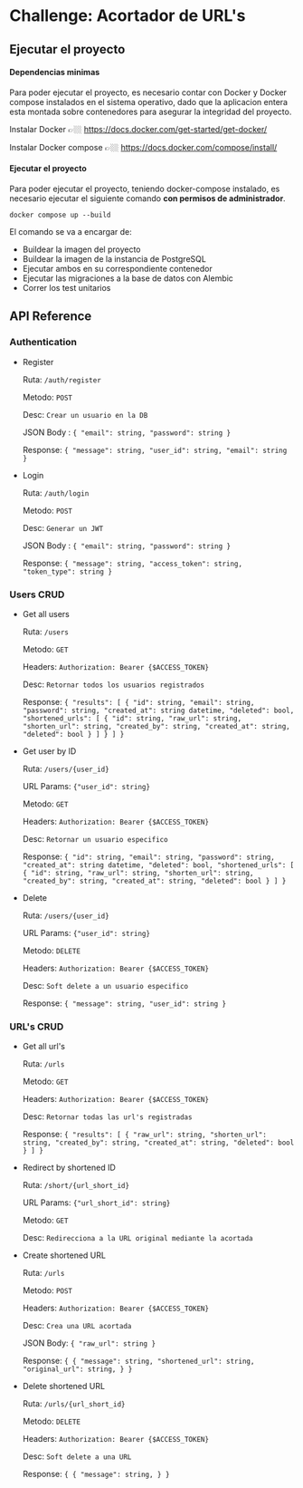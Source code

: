 
# Challenge: Acortador de URL's

## Ejecutar el proyecto

#### Dependencias minimas

Para poder ejecutar el proyecto, es necesario contar con Docker y Docker compose instalados en el sistema operativo, dado que la aplicacion entera esta montada sobre contenedores para asegurar la integridad del proyecto. 

Instalar Docker 👉🏼 https://docs.docker.com/get-started/get-docker/

Instalar Docker compose 👉🏼 https://docs.docker.com/compose/install/

#### Ejecutar el proyecto

Para poder ejecutar el proyecto, teniendo docker-compose instalado, es necesario ejecutar el siguiente comando **con permisos de administrador**.

`docker compose up --build`

El comando se va a encargar de:

- Buildear la imagen del proyecto
- Buildear la imagen de la instancia de PostgreSQL
- Ejecutar ambos en su correspondiente contenedor
- Ejecutar las migraciones a la base de datos con Alembic
- Correr los test unitarios

## API Reference

### Authentication

- Register

    Ruta: `/auth/register`

    Metodo: `POST`

    Desc: `Crear un usuario en la DB`

    JSON Body  : `{
    "email": string,
    "password": string
    }`

    Response: `{
        "message": string,
        "user_id": string,
        "email": string
    }`

- Login

    Ruta: `/auth/login`

    Metodo: `POST`

    Desc: `Generar un JWT`

    JSON Body  : `{
    "email": string,
    "password": string
    }`

    Response: `{
        "message": string,
        "access_token": string,
        "token_type": string
    }`

### Users CRUD

- Get all users

    Ruta: `/users`

    Metodo: `GET`

    Headers: `Authorization: Bearer {$ACCESS_TOKEN}`

    Desc: `Retornar todos los usuarios registrados`

    Response: `{
        "results": [
            {
                "id": string,
                "email": string,
                "password": string,
                "created_at": string datetime,
                "deleted": bool,
                "shortened_urls": [
                    {
                        "id": string,
                        "raw_url": string,
                        "shorten_url": string,
                        "created_by": string,
                        "created_at": string,
                        "deleted": bool
                    }
                ]
            }
        ]
    }`

- Get user by ID

    Ruta: `/users/{user_id}`

    URL Params: `{"user_id": string}`

    Metodo: `GET`

    Headers: `Authorization: Bearer {$ACCESS_TOKEN}`

    Desc: `Retornar un usuario especifico`

    Response: `{
                "id": string,
                "email": string,
                "password": string,
                "created_at": string datetime,
                "deleted": bool,
                "shortened_urls": [
                    {
                        "id": string,
                        "raw_url": string,
                        "shorten_url": string,
                        "created_by": string,
                        "created_at": string,
                        "deleted": bool
                    }
                ]
            }`
    
- Delete

    Ruta: `/users/{user_id}`

    URL Params: `{"user_id": string}`

    Metodo: `DELETE`

    Headers: `Authorization: Bearer {$ACCESS_TOKEN}`

    Desc: `Soft delete a un usuario especifico`

    Response: `{
        "message": string,
        "user_id": string
    }`    

### URL's CRUD

- Get all url's

    Ruta: `/urls`

    Metodo: `GET`

    Headers: `Authorization: Bearer {$ACCESS_TOKEN}`

    Desc: `Retornar todas las url's registradas`

    Response: `{
        "results": [
         {
            "raw_url": string,
            "shorten_url": string,
            "created_by": string,
            "created_at": string,
            "deleted": bool
         }
        ]
    }`

- Redirect by shortened ID

    Ruta: `/short/{url_short_id}`

    URL Params: `{"url_short_id": string}`

    Metodo: `GET`

    Desc: `Redirecciona a la URL original mediante la acortada`

- Create shortened URL

    Ruta: `/urls`

    Metodo: `POST`

    Headers: `Authorization: Bearer {$ACCESS_TOKEN}`

    Desc: `Crea una URL acortada`

    JSON Body: `{
        "raw_url": string
    }`

    Response: `{
         {
            "message": string,
            "shortened_url": string,
            "original_url": string,
         }
    }`

- Delete shortened URL

    Ruta: `/urls/{url_short_id}`

    Metodo: `DELETE`

    Headers: `Authorization: Bearer {$ACCESS_TOKEN}`

    Desc: `Soft delete a una URL`

    Response: `{
         {
            "message": string,
         }
    }`

